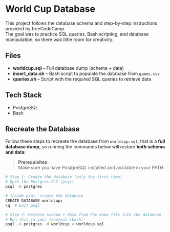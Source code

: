 # World Cup Database

This project follows the database schema and step-by-step instructions provided by freeCodeCamp.  
The goal was to practice SQL queries, Bash scripting, and database manipulation, so there was little room for creativity.

## Files
- **worldcup.sql** – Full database dump (schema + data)
- **insert_data.sh** – Bash script to populate the database from `games.csv`
- **queries.sh** – Script with the required SQL queries to retrieve data

## Tech Stack
- PostgreSQL  
- Bash  

## Recreate the Database

Follow these steps to recreate the database from `worldcup.sql`, that is a **full database dump**, so running the commands below will restore **both schema and data**:

> **Prerequisites:**  
> Make sure you have PostgreSQL installed and available in your PATH.  

```bash
# Step 1: Create the database (only the first time)
# Open the Postgres CLI (psql)
psql -U postgres

# Inside psql, create the database
CREATE DATABASE worldcup;
\q  # Exit psql

# Step 2: Restore schema + data from the dump file into the database
# Run this in your terminal (bash)
psql -U postgres -d worldcup < worldcup.sql
